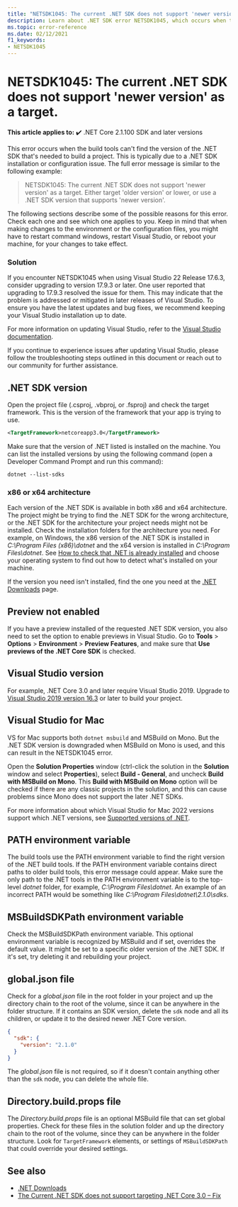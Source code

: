```yaml
---
title: "NETSDK1045: The current .NET SDK does not support 'newer version' as a target."
description: Learn about .NET SDK error NETSDK1045, which occurs when the build tools can't find the requested version of the .NET SDK.
ms.topic: error-reference
ms.date: 02/12/2021
f1_keywords:
- NETSDK1045
---
```

# NETSDK1045: The current .NET SDK does not support 'newer version' as a target.

**This article applies to:** ✔️ .NET Core 2.1.100 SDK and later versions

This error occurs when the build tools can't find the version of the .NET SDK that's needed to build a project. This is typically due to a .NET SDK installation or configuration issue. The full error message is similar to the following example:

> NETSDK1045: The current .NET SDK does not support 'newer version' as a target. Either target 'older version' or lower, or use a .NET SDK version that supports 'newer version'.

The following sections describe some of the possible reasons for this error. Check each one and see which one applies to you. Keep in mind that when making changes to the environment or the configuration files, you might have to restart command windows, restart Visual Studio, or reboot your machine, for your changes to take effect.

### Solution

If you encounter NETSDK1045 when using Visual Studio 22 Release 17.6.3, consider upgrading to version 17.9.3 or later. One user reported that upgrading to 17.9.3 resolved the issue for them. This may indicate that the problem is addressed or mitigated in later releases of Visual Studio. To ensure you have the latest updates and bug fixes, we recommend keeping your Visual Studio installation up to date. 

For more information on updating Visual Studio, refer to the [Visual Studio documentation](https://docs.microsoft.com/en-us/visualstudio/install/update-visual-studio).

If you continue to experience issues after updating Visual Studio, please follow the troubleshooting steps outlined in this document or reach out to our community for further assistance.



## .NET SDK version

Open the project file (.csproj, .vbproj, or .fsproj) and check the target framework. This is the version of the framework that your app is trying to use.

```xml
<TargetFramework>netcoreapp3.0</TargetFramework>
```

Make sure that the version of .NET listed is installed on the machine. You can list the installed versions by using the following command (open a Developer Command Prompt and run this command):

```dotnetcli
dotnet --list-sdks
```

### x86 or x64 architecture

Each version of the .NET SDK is available in both x86 and x64 architecture. The project might be trying to find the .NET SDK for the wrong architecture, or the .NET SDK for the architecture your project needs might not be installed. Check the installation folders for the architecture you need. For example, on Windows, the x86 version of the .NET SDK is installed in *C:\Program Files (x86)\dotnet* and the x64 version is installed in *C:\Program Files\dotnet*. See [How to check that .NET is already installed](../../install/how-to-detect-installed-versions.md) and choose your operating system to find out how to detect what's installed on your machine.

If the version you need isn't installed, find the one you need at the [.NET Downloads](https://dotnet.microsoft.com/download/dotnet) page.

## Preview not enabled

If you have a preview installed of the requested .NET SDK version, you also need to set the option to enable previews in Visual Studio. Go to **Tools** > **Options** > **Environment** > **Preview Features**, and make sure that **Use previews of the .NET Core SDK** is checked.

## Visual Studio version

For example, .NET Core 3.0 and later require Visual Studio 2019. Upgrade to [Visual Studio 2019 version 16.3](https://visualstudio.microsoft.com/downloads) or later to build your project.

## Visual Studio for Mac

VS for Mac supports both `dotnet msbuild` and MSBuild on Mono. But the .NET SDK version is downgraded when MSBuild on Mono is used, and this can result in the NETSDK1045 error.

Open the **Solution Properties** window (ctrl-click the solution in the **Solution** window and select **Properties**), select **Build - General**, and uncheck **Build with MSBuild on Mono**. This **Build with MSBuild on Mono** option will be checked if there are any classic projects in the solution, and this can cause problems since Mono does not support the later .NET SDKs.

For more information about which Visual Studio for Mac 2022 versions support which .NET versions, see [Supported versions of .NET](/visualstudio/mac/supported-versions-net).

## PATH environment variable

The build tools use the PATH environment variable to find the right version of the .NET build tools. If the PATH environment variable contains direct paths to older build tools, this error message could appear. Make sure the only path to the .NET tools in the PATH environment variable is to the top-level *dotnet* folder, for example, *C:\Program Files\dotnet*. An example of an incorrect PATH would be something like *C:\Program Files\dotnet\2.1.0\sdks*.

## MSBuildSDKPath environment variable

Check the MSBuildSDKPath environment variable. This optional environment variable is recognized by MSBuild and if set, overrides the default value. It might be set to a specific older version of the .NET SDK. If it's set, try deleting it and rebuilding your project.

## global.json file

Check for a *global.json* file in the root folder in your project and up the directory chain to the root of the volume, since it can be anywhere in the folder structure. If it contains an SDK version, delete the `sdk` node and all its children, or update it to the desired newer .NET Core version.

```json
{
  "sdk": {
    "version": "2.1.0"
  }
}
```

The *global.json* file is not required, so if it doesn't contain anything other than the `sdk` node, you can delete the whole file.

## Directory.build.props file

The *Directory.build.props* file is an optional MSBuild file that can set global properties. Check for these files in the solution folder and up the directory chain to the root of the volume, since they can be anywhere in the folder structure. Look for `TargetFramework` elements, or settings of `MSBuildSDKPath` that could override your desired settings.

## See also

- [.NET Downloads](https://dotnet.microsoft.com/download/dotnet)
- [The Current .NET SDK does not support targeting .NET Core 3.0 – Fix](https://www.ryadel.com/current-net-sdk-not-support-net-core-3-0-fix/)
